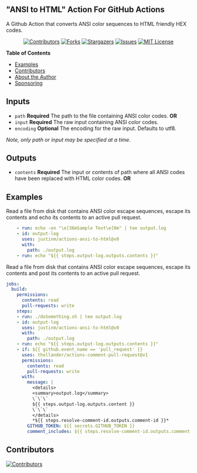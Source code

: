 ## "ANSI to HTML" Action For GitHub Actions

A Github Action that converts ANSI color sequences to HTML friendly HEX codes. 

<div style="text-align: center;">

[![Contributors][contributors-shield]][contributors-url]
[![Forks][forks-shield]][forks-url]
[![Stargazers][stars-shield]][stars-url]
[![Issues][issues-shield]][issues-url]
[![MIT License][license-shield]][license-url]

</div>

**Table of Contents**

<!-- toc -->

- [Examples](#examples)
- [Contributors](#contributors)
- [About the Author](#about-the-author)
- [Sponsoring](#sponsoring)

<!-- tocstop -->


## Inputs

* `path` **Required** The path to the file containing ANSI color codes. **OR**
* `input` **Required** The raw input containing ANSI color codes.
* `encoding` **Optional** The encoding for the raw input. Defaults to utf8.

*Note, only path or input may be specified at a time.*

## Outputs

* `contents` **Required** The input or contents of path where all ANSI codes have been replaced with HTML color codes. **OR**

## Examples

Read a file from disk that contains ANSI color escape sequences, escape its contents and echo its contents to an active pull request.

```yaml
    - run: echo -en "\e[36mSample Text\e[0m" | tee output.log
    - id: output-log
      uses: justinm/actions-ansi-to-html@v0
      with:
        path: ./output.log
    - run: echo "${{ steps.output-log.outputs.contents }}"
```

Read a file from disk that contains ANSI color escape sequences, escape its contents and post its contents to an active pull request.

```yaml
jobs:
  build:
    permissions:
      contents: read
      pull-requests: write
    steps:
    - run: ./doSomething.sh | tee output.log
    - id: output-log
      uses: justinm/actions-ansi-to-html@v0
      with:
        path: ./output.log
    - run: echo "${{ steps.output-log.outputs.contents }}"
    - if: ${{ github.event_name == 'pull_request' }}
      uses: thollander/actions-comment-pull-request@v1
      permissions:
        contents: read
        pull-requests: write
      with:
        message: |
          <details>
          <summary>output.log</summary>
          \`\`\`
          ${{ steps.output-log.outputs.content }}
          \`\`\`
          </details>
          *${{ steps.resolve-comment-id.outputs.comment-id }}*
        GITHUB_TOKEN: ${{ secrets.GITHUB_TOKEN }}
        comment_includes: ${{ steps.resolve-comment-id.outputs.comment-id }}
```

## Contributors

[![Contributors][contributors-avatars]][contributors-url]


[contributors-avatars]: https://contrib.rocks/image?repo=justinm/actions-ansi-to-html
[contributors-shield]: https://img.shields.io/github/contributors/justinm/actions-ansi-to-html.svg?style=for-the-badge
[contributors-url]: https://github.com/justinm/actions-ansi-to-html/graphs/contributors
[forks-shield]: https://img.shields.io/github/forks/justinm/actions-ansi-to-html.svg?style=for-the-badge
[forks-url]: https://github.com/justinm/actions-ansi-to-html/network/members
[stars-shield]: https://img.shields.io/github/stars/justinm/actions-ansi-to-html.svg?style=for-the-badge
[stars-url]: https://github.com/justinm/actions-ansi-to-html/stargazers
[issues-shield]: https://img.shields.io/github/issues/justinm/actions-ansi-to-html.svg?style=for-the-badge
[issues-url]: https://github.com/justinm/actions-ansi-to-html/issues
[license-shield]: https://img.shields.io/github/license/justinm/actions-ansi-to-html.svg?style=for-the-badge
[license-url]: https://github.com/justinm/actions-ansi-to-html/blob/master/LICENSE.md